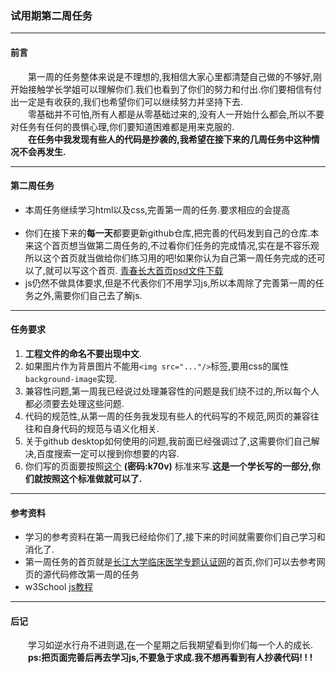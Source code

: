 ### 试用期第二周任务<hr>
#### 前言
&emsp;&emsp;第一周的任务整体来说是不理想的,我相信大家心里都清楚自己做的不够好,刚开始接触学长学姐可以理解你们.我们也看到了你们的努力和付出.你们要相信有付出一定是有收获的,我们也希望你们可以继续努力并坚持下去.<br>
&emsp;&emsp;零基础并不可怕,所有人都是从零基础过来的,没有人一开始什么都会,所以不要对任务有任何的畏惧心理,你们要知道困难都是用来克服的.<br>
&emsp;&emsp;**在任务中我发现有些人的代码是抄袭的,我希望在接下来的几周任务中这种情况不会再发生.**
<hr>

#### 第二周任务
<ul>
<li>本周任务继续学习html以及css,完善第一周的任务.要求相应的会提高</li>
<br>
<li>你们在接下来的<strong>每一天</strong>都要更新github仓库,把完善的代码发到自己的仓库.本来这个首页想当做第二周任务的,不过看你们任务的完成情况,实在是不容乐观所以这个首页就当做给你们练习用的吧!如果你认为自己第一周任务完成的还可以了,就可以写这个首页.
<a href="https://github.com/YUOL-CCY/YUOL-Task/blob/master/resources/5.4.psd">青春长大首页psd文件下载</a></li>
<li>js仍然不做具体要求,但是不代表你们不用学习js,所以本周除了完善第一周的任务之外,需要你们自己去了解js.</li>
</ul>
<hr>

#### 任务要求
1. **工程文件的命名不要出现中文**.<br>
2. 如果图片作为背景图片不能用`<img src="..."/>`标签,要用css的属性`background-image`实现.<br>
3. 兼容性问题,第一周我已经说过处理兼容性的问题是我们绕不过的,所以每个人都必须要去处理这些问题.<br>
4. 代码的规范性,从第一周的任务我发现有些人的代码写的不规范,网页的兼容往往和自身代码的规范与语义化相关.<br>
5. 关于github desktop如何使用的问题,我前面已经强调过了,这需要你们自己解决,百度搜索一定可以搜到你想要的内容.<br>
6. 你们写的页面要按照[这个](https://pan.baidu.com/s/1OadResatfV7d5_InLAWZvw) **(密码:k70v)** 标准来写.**这是一个学长写的一部分,你们就按照这个标准做就可以了.**
<hr>

#### 参考资料
<ul>
<li>学习的参考资料在第一周我已经给你们了,接下来的时间就需要你们自己学习和消化了.</li>
<li>第一周任务的首页就是<a href="http://yxb.yangtzeu.edu.cn/medical/yxrzztw/">长江大学临床医学专题认证网</a>的首页,你们可以去参考网页的源代码修改第一周的任务</li>
<li>w3School <a href="http://www.w3school.com.cn/b.asp">js教程</a></li>
</ul>
<hr>

#### 后记
&emsp;&emsp;学习如逆水行舟不进则退,在一个星期之后我期望看到你们每一个人的成长. <br>
&emsp;&emsp;**ps:把页面完善后再去学习js,不要急于求成.我不想再看到有人抄袭代码! ! !**



